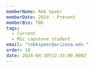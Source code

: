 ```yaml
---
memberName: Rob Speer
memberDate: 2024 - Present
memberBio: TBD
tags:
  - Current
  - MSc capstone student
email: "robkspeer@arizona.edu "
order: 10
date: 2024-04-30T12:33:00.000Z
---
```

